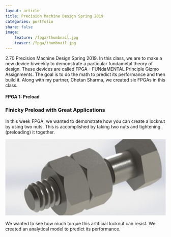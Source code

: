 ```yaml
---
layout: article
title: Precision Machine Design Spring 2019
categories: portfolio
share: false
image:
    feature: /fpga/thumbnail.jpg
    teaser: /fpga/thumbnail.jpg
---
```


2.70 Precision Machine Design Spring 2019. In this class, we are to make a new device biweekly to demonstrate a particular fundametal theory of design. These devices are called FPGA - FUNdaMENTAL Principle Gizmo Assignments. The goal is to do the math to predict its performance and then build it. Along with my partner, Chetan Sharma, we created six FPGAs in this class. 

#### FPGA 1: Preload
### Finicky Preload with Great Applications
In this week FPGA, we wanted to demonstrate how you can create a locknut by using two nuts. This is accomplished by taking two nuts and tightening (preloading) it together. 

<img width="1604" alt="fpga1_1" src="/images/fpga/preload.jpg">

We wanted to see how much torque this artificial locknut can resist. We created an analytical model to predict its performance.
